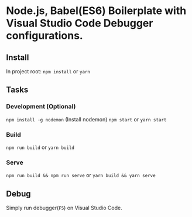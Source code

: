 # Node.js, Babel(ES6) Boilerplate with Visual Studio Code Debugger configurations.

## Install

In project root:
`npm install`
or
`yarn`

## Tasks

### Development (Optional)
`npm install -g nodemon`  (Install nodemon)
`npm start` or `yarn start`

### Build
`npm run build` or `yarn build`

### Serve 
`npm run build && npm run serve`
or
`yarn build && yarn serve`

## Debug
Simply run debugger(`F5`) on Visual Studio Code.
